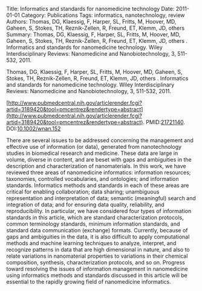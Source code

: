 Title: Informatics and standards for nanomedicine technology
Date: 2011-01-01
Category: Publications
Tags: informatics, nanotechnology, review
Authors: Thomas, DG, Klaessig, F, Harper, SL, Fritts, M, Hoover, MD, Gaheen, S, Stokes, TH, Reznik-Zellen, R, Freund, ET, Klemm, JD, others 
Summary: Thomas, DG, Klaessig, F, Harper, SL, Fritts, M, Hoover, MD, Gaheen, S, Stokes, TH, Reznik-Zellen, R, Freund, ET, Klemm, JD, others . Informatics and standards for nanomedicine technology. Wiley Interdisciplinary Reviews: Nanomedicine and Nanobiotechnology, 3, 511-532, 2011. 

Thomas, DG, Klaessig, F, Harper, SL, Fritts, M, Hoover, MD, Gaheen, S, Stokes, TH, Reznik-Zellen, R, Freund, ET, Klemm, JD, others . Informatics and standards for nanomedicine technology. Wiley Interdisciplinary Reviews: Nanomedicine and Nanobiotechnology, 3, 511-532, 2011. 

[http://www.pubmedcentral.nih.gov/articlerender.fcgi?artid=3189420&tool=pmcentrez&rendertype=abstract](http://www.pubmedcentral.nih.gov/articlerender.fcgi?artid=3189420&tool=pmcentrez&rendertype=abstract). PMID:[21721140](http://www.ncbi.nlm.nih.gov/pubmed/21721140). DOI:[10.1002/wnan.152](http://dx.doi.org/10.1002/wnan.152)

There are several issues to be addressed concerning the management and effective use of information (or data), generated from nanotechnology studies in biomedical research and medicine. These data are large in volume, diverse in content, and are beset with gaps and ambiguities in the description and characterization of nanomaterials. In this work, we have reviewed three areas of nanomedicine informatics: information resources; taxonomies, controlled vocabularies, and ontologies; and information standards. Informatics methods and standards in each of these areas are critical for enabling collaboration; data sharing; unambiguous representation and interpretation of data; semantic (meaningful) search and integration of data; and for ensuring data quality, reliability, and reproducibility. In particular, we have considered four types of information standards in this article, which are standard characterization protocols, common terminology standards, minimum information standards, and standard data communication (exchange) formats. Currently, because of gaps and ambiguities in the data, it is also difficult to apply computational methods and machine learning techniques to analyze, interpret, and recognize patterns in data that are high dimensional in nature, and also to relate variations in nanomaterial properties to variations in their chemical composition, synthesis, characterization protocols, and so on. Progress toward resolving the issues of information management in nanomedicine using informatics methods and standards discussed in this article will be essential to the rapidly growing field of nanomedicine informatics.

